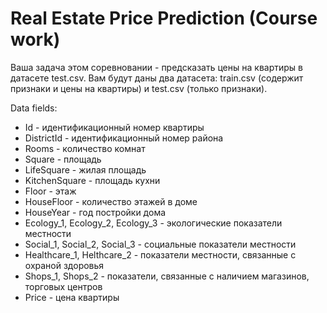 # Real Estate Price Prediction (Course work)
Ваша задача этом соревновании - предсказать цены на квартиры в датасете test.csv.
Вам будут даны два датасета: train.csv (содержит признаки и цены на квартиры) и test.csv (только признаки).

Data fields:
- Id - идентификационный номер квартиры
- DistrictId - идентификационный номер района
- Rooms - количество комнат
- Square - площадь
- LifeSquare - жилая площадь
- KitchenSquare - площадь кухни
- Floor - этаж
- HouseFloor - количество этажей в доме
- HouseYear - год постройки дома
- Ecology_1, Ecology_2, Ecology_3 - экологические показатели местности
- Social_1, Social_2, Social_3 - социальные показатели местности
- Healthcare_1, Helthcare_2 - показатели местности, связанные с охраной здоровья
- Shops_1, Shops_2 - показатели, связанные с наличием магазинов, торговых центров
- Price - цена квартиры
